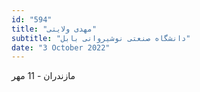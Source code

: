```yaml
---
id: "594"
title: "مهدی ولایتی"
subtitle: "دانشگاه صنعتی نوشیروانی بابل"
date: "3 October 2022"
---
```


مازندران - 11 مهر 
